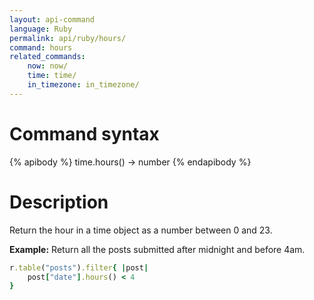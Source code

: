 ```yaml
---
layout: api-command
language: Ruby
permalink: api/ruby/hours/
command: hours
related_commands:
    now: now/
    time: time/
    in_timezone: in_timezone/
---
```


# Command syntax #

{% apibody %}
time.hours() &rarr; number
{% endapibody %}

# Description #

Return the hour in a time object as a number between 0 and 23.

__Example:__ Return all the posts submitted after midnight and before 4am.

```rb
r.table("posts").filter{ |post|
    post["date"].hours() < 4
}
```
